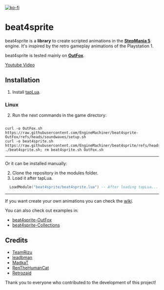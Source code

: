 [![ko-fi](https://ko-fi.com/img/githubbutton_sm.svg)](https://ko-fi.com/W7W32691S)

# beat4sprite
beat4sprite is a **library** to create scripted animations in the **[StepMania 5](https://github.com/stepmania/stepmania)** engine. It's inspired by the retro gameplay animations of the Playstation 1.

beat4sprite is tested mainly on **[OutFox](https://github.com/TeamRizu/OutFox)**.

[Youtube Video](https://youtu.be/NKW4aDbaQvM)

## Installation

  1. Install [tapLua](https://github.com/EngineMachiner/tapLua).

### Linux

  2. Run the next commands in the game directory:

```console

curl -o OutFox.sh https://raw.githubusercontent.com/EngineMachiner/beat4sprite-OutFox/refs/heads/soundwaves/setup.sh
curl -o beat4sprite.sh https://raw.githubusercontent.com/EngineMachiner/beat4sprite/refs/heads/master/beat4sprite.sh
./beat4sprite.sh; rm beat4sprite.sh OutFox.sh

```

---

Or it can be installed manually:

  2. Clone the repository in the modules folder.
  3. Load it after tapLua.
  ```lua
    LoadModule("beat4sprite/beat4sprite.lua") -- After loading tapLua...
  ```

---

If you want create your own animations you can check the [wiki](https://github.com/EngineMachiner/beat4sprite/wiki).

You can also check out examples in:
- [beat4sprite-OutFox](https://github.com/EngineMachiner/beat4sprite-OutFox)
- [beat4sprite-Collections](https://github.com/EngineMachiner/beat4sprite-Collections)

## Credits

- [TeamRizu](https://github.com/TeamRizu)
- [leadbman](https://github.com/leadbman)
- [MadkaT](https://github.com/MadkaT182)
- [RenTheHumanCat](https://zenius-i-vanisher.com/v5.2/user?userid=18775)
- [Retrozaid](https://zenius-i-vanisher.com/v5.2/user?userid=21434)

Thank you to everyone who contributed to the development of this project!
